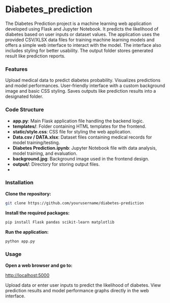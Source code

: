 # Diabetes_prediction

The Diabetes Prediction project is a machine learning web application developed using Flask and Jupyter Notebook. It predicts the likelihood of diabetes based on user inputs or dataset values. The application uses the provided CSV/XLSX data files for training machine learning models and offers a simple web interface to interact with the model. The interface also includes styling for better usability. The output folder stores generated result like prediction reports.

### Features

Upload medical data to predict diabetes probability. Visualizes predictions and model performances. User-friendly interface with a custom background image and basic CSS styling. Saves outputs like prediction results into a designated folder.

### Code Structure

- **app.py**: Main Flask application file handling the backend logic.
- **templates/**: Folder containing HTML templates for the frontend.
- **static/style.css**: CSS file for styling the web application.
- **Data.csv / DATA.xlsx**: Dataset files containing medical records for model training/testing.
- **Diabetes Prediction.ipynb**: Jupyter Notebook file with data analysis, model training, and evaluation.
- **background.jpg**: Background image used in the frontend design.
- **output/**: Directory for storing output files.
- 
### Installation

**Clone the repository:**

```bash
git clone https://github.com/yourusername/diabetes-prediction
```

**Install the required packages:**

```bash
pip install Flask pandas scikit-learn matplotlib
```

**Run the application:**

```bash
python app.py
```

### Usage

**Open a web browser and go to:**

[http://localhost:5000](http://localhost:5000)

Upload data or enter user inputs to predict the likelihood of diabetes. View prediction results and model performance graphs directly in the web interface.
